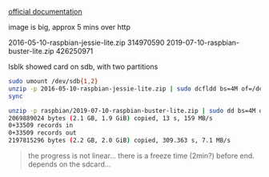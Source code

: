 [official documentation](https://www.raspberrypi.org/documentation/installation/installing-images/linux.md)

image is big, approx 5 mins over http

2016-05-10-raspbian-jessie-lite.zip 314970590
2019-07-10-raspbian-buster-lite.zip 426250971

lsblk showed card on sdb, with two partitions

```sh
sudo umount /dev/sdb{1,2}
unzip -p 2016-05-10-raspbian-jessie-lite.zip | sudo dcfldd bs=4M of=/dev/sdb
sync
```

```sh
unzip -p raspbian/2019-07-10-raspbian-buster-lite.zip | sudo dd bs=4M of=/dev/sdb status=progress conv=fsync
2069889024 bytes (2.1 GB, 1.9 GiB) copied, 13 s, 159 MB/s
0+33509 records in
0+33509 records out
2197815296 bytes (2.2 GB, 2.0 GiB) copied, 309.363 s, 7.1 MB/s
```

> the progress is not linear... there is a freeze time (2min?) before end.
> depends on the sdcard...

